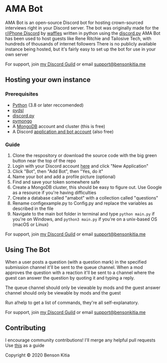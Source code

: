 # AMA Bot

AMA Bot is an open-source Discord bot for hosting crown-sourced interviews right in your Discord server.
The bot was originally made for the [r/iPhone Discord](https://iphonediscord.info) by [waffles](https://bensonkitia.me) written in python using the [discord.py](https://github.com/Rapptz/discord.py)
AMA Bot has been used to host guests like Rene Ritchie and Tailosive Tech, with hundreds of thousands of internet followers
There is no publicly available instance being hosted, but it's fairly easy to set up the bot for use in your own server

For support, join [my Discord Guild](https://discord.com/invite/zrBqN2v) or email support@bensonkitia.me

## Hosting your own instance

### Prerequisites

- [Python](https://www.python.org/downloads/) (3.8 or later reccomended)
- [pydsl](https://pypi.org/project/pydsl/)
- [discord.py](https://github.com/) 
- [pymongo](https://pypi.org/project/pymongo/)
- A [MongoDB](https://www.mongodb.com/) account and cluster (this is free)
- A Discord [application and bot account](https://discord.com/developers/applications/me) (also free)

### Guide

1. Clone the respository or download the source code with the big green button near the top of the repo
2. Login with your Discord account [here](https://discord.com/developers/applications) and click "New Application"
3. Click "Bot", then "Add Bot", then "Yes, do it"
4. Name your bot and add a profile picture (optional)
5. Find and save your token somewhere safe
6. Create a MongoDB cluster, this should be easy to figure out. Use Google as a resource if you're having difficulties
7. Create a database called "amabot" with a collection called "questions"
8. Rename configexample.py to Config.py and replace the variables as described in the file
9. Navigate to the main bot folder in terminal and type `python main.py` if you're on Windows, and `python3 main.py` if you're on a unix-based OS (macOS or Linux)

For support, join [my Discord Guild](https://discord.com/invite/zrBqN2v) or email support@bensonkitia.me

## Using The Bot

When a user posts a question (with a question mark) in the specified submission channel it'll be sent to the queue channel. When a mod approves the question with a reaction it'll be sent to a channel where the guest can answer the question by quoting it and typing a reply.

The queue channel should only be viewable by mods and the guest answer channel should only be viewable by mods and the guest

Run a!help to get a list of commands, they're all self-explanatory.

For support, join [my Discord Guild](https://discord.com/invite/zrBqN2v) or email support@bensonkitia.me

## Contributing

I encourage community contributions! I'll merge any helpful pull requests
Use [this](http://www.contribution-guide.org/) as a guide

Copyright © 2020 Benson Kitia

